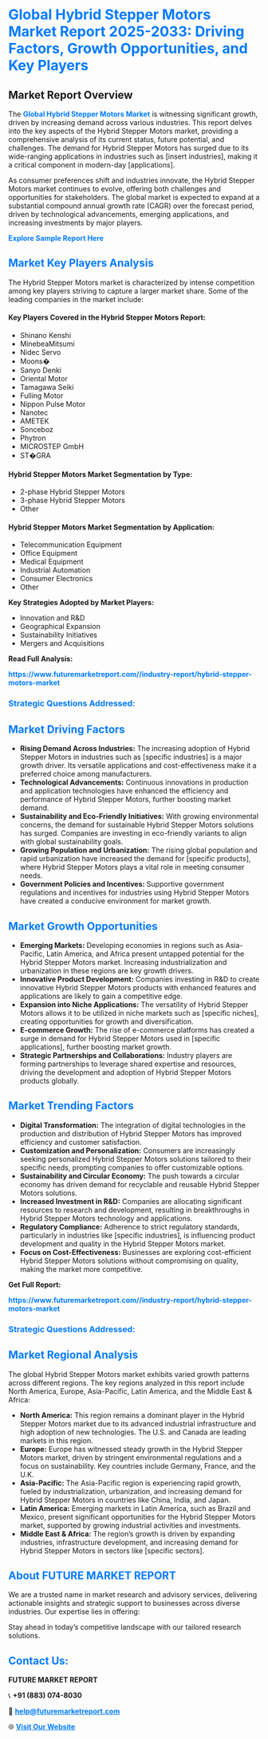 <h1 style="color: #007BFF;">Global Hybrid Stepper Motors Market Report 2025-2033: Driving Factors, Growth Opportunities, and Key Players</h1>

<section id="overview">
<h2>Market Report Overview</h2>
<p>The <a href="https://www.futuremarketreport.com//industry-report/hybrid-stepper-motors-market" style="color: #007BFF; text-decoration: none;"><strong>Global Hybrid Stepper Motors Market</strong></a> is witnessing significant growth, driven by increasing demand across various industries. This report delves into the key aspects of the Hybrid Stepper Motors market, providing a comprehensive analysis of its current status, future potential, and challenges. The demand for Hybrid Stepper Motors has surged due to its wide-ranging applications in industries such as [insert industries], making it a critical component in modern-day [applications].</p>
<p>As consumer preferences shift and industries innovate, the Hybrid Stepper Motors market continues to evolve, offering both challenges and opportunities for stakeholders. The global market is expected to expand at a substantial compound annual growth rate (CAGR) over the forecast period, driven by technological advancements, emerging applications, and increasing investments by major players.</p>
</section>

<section id="overview">
<p><a href="https://www.futuremarketreport.com//request-sample/reportId=57167" style="color: #007BFF; text-decoration: none;"><strong>Explore Sample Report Here</strong></a></p>
</section>

<section id="key-players">
<h2 style="color: #007BFF;">Market Key Players Analysis</h2>
<p>The Hybrid Stepper Motors market is characterized by intense competition among key players striving to capture a larger market share. Some of the leading companies in the market include:</p>
<h4>Key Players Covered in the Hybrid Stepper Motors Report:</h4>
<ul><li>Shinano Kenshi</li><li>MinebeaMitsumi</li><li>Nidec Servo</li><li>Moons�</li><li>Sanyo Denki</li><li>Oriental Motor</li><li>Tamagawa Seiki</li><li>Fulling Motor</li><li>Nippon Pulse Motor</li><li>Nanotec</li><li>AMETEK</li><li>Sonceboz</li><li>Phytron</li><li>MICROSTEP GmbH</li><li>ST�GRA</li></ul>
<h4>Hybrid Stepper Motors Market Segmentation by Type:</h4>
<ul><li>2-phase Hybrid Stepper Motors</li><li>3-phase Hybrid Stepper Motors</li><li>Other</li></ul>

<h4>Hybrid Stepper Motors Market Segmentation by Application:</h4>
<ul><li>Telecommunication Equipment</li><li>Office Equipment</li><li>Medical Equipment</li><li>Industrial Automation</li><li>Consumer Electronics</li><li>Other</li></ul>
<p><strong>Key Strategies Adopted by Market Players:</strong></p>
<ul>
<li>Innovation and R&D</li>
<li>Geographical Expansion</li>
<li>Sustainability Initiatives</li>
<li>Mergers and Acquisitions</li>
</ul>
</section>

<section>
<p><strong>Read Full Analysis: </strong></p><a href="https://www.futuremarketreport.com//industry-report/hybrid-stepper-motors-market" style="color: #007BFF; text-decoration: none;"><strong>https://www.futuremarketreport.com//industry-report/hybrid-stepper-motors-market</strong></a>
<h3 style="color: #007BFF;">Strategic Questions Addressed:</h3>
</section>

<section id="driving-factors">
<h2 style="color: #007BFF;">Market Driving Factors</h2>
<ul>
<li><strong>Rising Demand Across Industries:</strong> The increasing adoption of Hybrid Stepper Motors in industries such as [specific industries] is a major growth driver. Its versatile applications and cost-effectiveness make it a preferred choice among manufacturers.</li>
<li><strong>Technological Advancements:</strong> Continuous innovations in production and application technologies have enhanced the efficiency and performance of Hybrid Stepper Motors, further boosting market demand.</li>
<li><strong>Sustainability and Eco-Friendly Initiatives:</strong> With growing environmental concerns, the demand for sustainable Hybrid Stepper Motors solutions has surged. Companies are investing in eco-friendly variants to align with global sustainability goals.</li>
<li><strong>Growing Population and Urbanization:</strong> The rising global population and rapid urbanization have increased the demand for [specific products], where Hybrid Stepper Motors plays a vital role in meeting consumer needs.</li>
<li><strong>Government Policies and Incentives:</strong> Supportive government regulations and incentives for industries using Hybrid Stepper Motors have created a conducive environment for market growth.</li>
</ul>
</section>

<section id="growth-opportunities">
<h2 style="color: #007BFF;">Market Growth Opportunities</h2>
<ul>
<li><strong>Emerging Markets:</strong> Developing economies in regions such as Asia-Pacific, Latin America, and Africa present untapped potential for the Hybrid Stepper Motors market. Increasing industrialization and urbanization in these regions are key growth drivers.</li>
<li><strong>Innovative Product Development:</strong> Companies investing in R&D to create innovative Hybrid Stepper Motors products with enhanced features and applications are likely to gain a competitive edge.</li>
<li><strong>Expansion into Niche Applications:</strong> The versatility of Hybrid Stepper Motors allows it to be utilized in niche markets such as [specific niches], creating opportunities for growth and diversification.</li>
<li><strong>E-commerce Growth:</strong> The rise of e-commerce platforms has created a surge in demand for Hybrid Stepper Motors used in [specific applications], further boosting market growth.</li>
<li><strong>Strategic Partnerships and Collaborations:</strong> Industry players are forming partnerships to leverage shared expertise and resources, driving the development and adoption of Hybrid Stepper Motors products globally.</li>
</ul>
</section>

<section id="trending-factors">
<h2 style="color: #007BFF;">Market Trending Factors</h2>
<ul>
<li><strong>Digital Transformation:</strong> The integration of digital technologies in the production and distribution of Hybrid Stepper Motors has improved efficiency and customer satisfaction.</li>
<li><strong>Customization and Personalization:</strong> Consumers are increasingly seeking personalized Hybrid Stepper Motors solutions tailored to their specific needs, prompting companies to offer customizable options.</li>
<li><strong>Sustainability and Circular Economy:</strong> The push towards a circular economy has driven demand for recyclable and reusable Hybrid Stepper Motors solutions.</li>
<li><strong>Increased Investment in R&D:</strong> Companies are allocating significant resources to research and development, resulting in breakthroughs in Hybrid Stepper Motors technology and applications.</li>
<li><strong>Regulatory Compliance:</strong> Adherence to strict regulatory standards, particularly in industries like [specific industries], is influencing product development and quality in the Hybrid Stepper Motors market.</li>
<li><strong>Focus on Cost-Effectiveness:</strong> Businesses are exploring cost-efficient Hybrid Stepper Motors solutions without compromising on quality, making the market more competitive.</li>
</ul>
</section>

<section>
<p><strong>Get Full Report: </strong></p><a href="https://www.futuremarketreport.com//industry-report/hybrid-stepper-motors-market" style="color: #007BFF; text-decoration: none;"><strong>https://www.futuremarketreport.com//industry-report/hybrid-stepper-motors-market</strong></a>
<h3 style="color: #007BFF;">Strategic Questions Addressed:</h3>
</section>


<section id="regional-analysis">
<h2 style="color: #007BFF;">Market Regional Analysis</h2>
<p>The global Hybrid Stepper Motors market exhibits varied growth patterns across different regions. The key regions analyzed in this report include North America, Europe, Asia-Pacific, Latin America, and the Middle East & Africa:</p>
<ul>
<li><strong>North America:</strong> This region remains a dominant player in the Hybrid Stepper Motors market due to its advanced industrial infrastructure and high adoption of new technologies. The U.S. and Canada are leading markets in this region.</li>
<li><strong>Europe:</strong> Europe has witnessed steady growth in the Hybrid Stepper Motors market, driven by stringent environmental regulations and a focus on sustainability. Key countries include Germany, France, and the U.K.</li>
<li><strong>Asia-Pacific:</strong> The Asia-Pacific region is experiencing rapid growth, fueled by industrialization, urbanization, and increasing demand for Hybrid Stepper Motors in countries like China, India, and Japan.</li>
<li><strong>Latin America:</strong> Emerging markets in Latin America, such as Brazil and Mexico, present significant opportunities for the Hybrid Stepper Motors market, supported by growing industrial activities and investments.</li>
<li><strong>Middle East & Africa:</strong> The region’s growth is driven by expanding industries, infrastructure development, and increasing demand for Hybrid Stepper Motors in sectors like [specific sectors].</li>
</ul>
</section>

<footer>
<h2 style="color: #007BFF;">About FUTURE MARKET REPORT</h2>
<p>We are a trusted name in market research and advisory services, delivering actionable insights and strategic support to businesses across diverse industries. Our expertise lies in offering:</p>

<p>Stay ahead in today’s competitive landscape with our tailored research solutions.</p>

<h2 style="color: #007BFF;">Contact Us:</h2>
<p><strong>FUTURE MARKET REPORT</strong></p>
<p>📞 <strong>+91 (883) 074-8030</strong></p>
<p>📧 <strong><a href="mailto:help@futuremarketreport.com" style="color: #007BFF;">help@futuremarketreport.com</a></strong></p>
<p>🌐 <strong><a href="https://www.futuremarketreport.com/" style="color: #007BFF;">Visit Our Website</a></strong></p>
</footer>